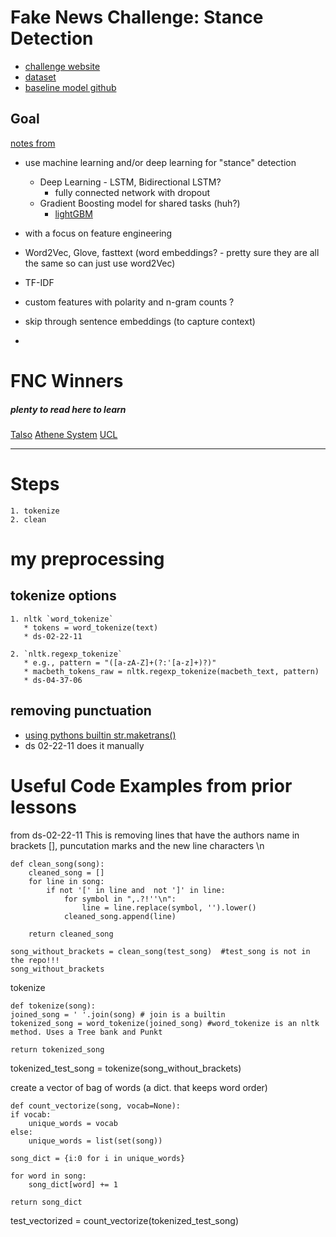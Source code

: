 # Fake News Challenge: Stance Detection

- [challenge website](http://www.fakenewschallenge.org/)
- [dataset](https://github.com/FakeNewsChallenge/fnc-1)
- [baseline model github](https://github.com/FakeNewsChallenge/fnc-1-baseline)



## Goal

[notes from](https://github.com/srlakhe/Fake-News-Challenge) 

- use machine learning and/or deep learning for "stance" detection
    + Deep Learning - LSTM, Bidirectional LSTM? 
        - fully connected network with dropout
    + Gradient Boosting model for shared tasks (huh?)
        - [lightGBM](https://lightgbm.readthedocs.io/en/latest/)
        
- with a focus on feature engineering
- Word2Vec, Glove, fasttext (word embeddings? - pretty sure they are all the same so can just use word2Vec)
- TF-IDF
- custom features with polarity and n-gram counts ? 
- skip through sentence embeddings (to capture context)
- 

# FNC Winners
##### plenty to read here to learn
[Talso](https://github.com/Cisco-Talos/fnc-1)
[Athene System](https://github.com/hanselowski/athene_system)
[UCL](https://github.com/uclnlp/fakenewschallenge)



*******************************************************************************************************************************************

# Steps

    1. tokenize
    2. clean



# my preprocessing


## tokenize options

    

    1. nltk `word_tokenize` 
       * tokens = word_tokenize(text)
       * ds-02-22-11
       
    2. `nltk.regexp_tokenize`
       * e.g., pattern = "([a-zA-Z]+(?:'[a-z]+)?)"
       * macbeth_tokens_raw = nltk.regexp_tokenize(macbeth_text, pattern)
       * ds-04-37-06

## removing punctuation

- [using pythons builtin str.maketrans()](https://docs.python.org/3/library/stdtypes.html)
- ds 02-22-11 does it manually 

































# Useful Code Examples from prior lessons

from ds-02-22-11
This is removing lines that have the authors name in brackets [], puncutation marks and the new line characters \n

    def clean_song(song):
        cleaned_song = []
        for line in song:
            if not '[' in line and  not ']' in line:
                for symbol in ",.?!''\n":
                    line = line.replace(symbol, '').lower()
                cleaned_song.append(line)

        return cleaned_song

    song_without_brackets = clean_song(test_song)  #test_song is not in the repo!!!
    song_without_brackets
    
tokenize
    
    def tokenize(song):
    joined_song = ' '.join(song) # join is a builtin
    tokenized_song = word_tokenize(joined_song) #word_tokenize is an nltk method. Uses a Tree bank and Punkt
    
    return tokenized_song

tokenized_test_song = tokenize(song_without_brackets)


create a vector of bag of words (a dict. that keeps word order)

    def count_vectorize(song, vocab=None):
    if vocab:
        unique_words = vocab
    else:
        unique_words = list(set(song))
    
    song_dict = {i:0 for i in unique_words}
    
    for word in song:
        song_dict[word] += 1
    
    return song_dict

test_vectorized = count_vectorize(tokenized_test_song)





